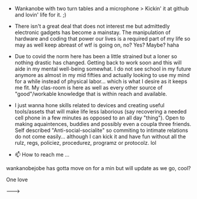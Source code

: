 - Wankanobe with two turn tables and a microphone > Kickin' it at github and lovin' life for it. ;)

- There isn't a great deal that does not interest me but admittedly electronic gadgets has become a
  mainstay. The manipulation of hardware and coding that power our lives is a required part of my life
  so may as well keep abreast of wtf is going on, no? Yes? Maybe? haha
  
- Due to covid the norm here has been a little strained but a loner so nothing drastic has changed. 
  Getting back to work soon and this will aide in my mental well-being somewhat. I do not see school in my future
  anymore as almost in my mid fifties and actually looking to use my mind for a while instead of physical labor... 
  which is what I desire as it keeps me fit. My clas-room is here as well as every other source of "good"/workable 
  knowledge that is within reach and available.
  
- I just wanna hone skills related to devices and creating useful tools/assets that will make life less laborious 
  (say recovering a needed cell phone in a few minutes as opposed to an all day "thing"). Open to making aquaintences, 
  buddies and possibly even a coupla three friends. Self described "Anti-social-socialite" so commiting to intimate 
  relations do not come easily... although I can kick it and have fun without all the rulz, regs, policiez, procedurez, programz or protocolz. lol 
- 📫 How to reach me ...

wankanobejobe has gotta move on for a min but will update as we go, cool?

One love

--->
